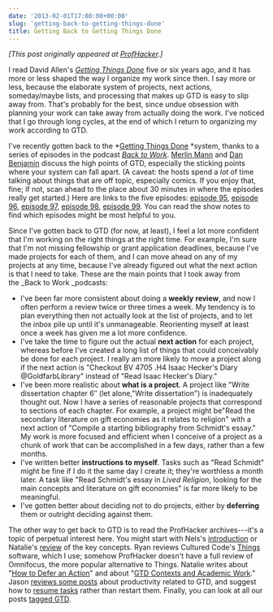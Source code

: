 ```yaml
---
date: '2013-02-01T17:00:00+00:00'
slug: 'getting-back-to-getting-things-done'
title: Getting Back to Getting Things Done
---
```


*\[This post originally appeared at [ProfHacker](http://chronicle.com/blogs/profhacker/getting-back-to-getting-things-done/45741).\]*

I read David Allen's *[Getting Things Done](https://www.amazon.com/dp/0142000280/ref=as_li_ss_til?tag=backwardglance-20&camp=0&creative=0&linkCode=as4&creativeASIN=0142000280&adid=1DNHPJFYBDXHARCWGQFF&)* five or six years ago, and it has more or less shaped the way I organize my work since then. I say more or less, because the elaborate system of projects, next actions, someday/maybe lists, and processing that makes up GTD is easy to slip away from. That's probably for the best, since undue obsession with planning your work can take away from actually doing the work. I've noticed that I go through long cycles, at the end of which I return to organizing my work according to GTD.

I've recently gotten back to the *[Getting Things Done](https://www.amazon.com/dp/0142000280/ref=as_li_ss_til?tag=backwardglance-20&camp=0&creative=0&linkCode=as4&creativeASIN=0142000280&adid=1DNHPJFYBDXHARCWGQFF&) *system, thanks to a series of episodes in the podcast *[Back to Work](http://5by5.tv/b2w/)*. [Merlin Mann](http://www.merlinmann.com/) and [Dan Benjamin](http://benjamin.org/dan/) discuss the high points of GTD, especially the sticking points where your system can fall apart. (A caveat: the hosts spend a *lot* of time talking about things that are off topic, especially comics. If you enjoy that, fine; if not, scan ahead to the place about 30 minutes in where the episodes really get started.) Here are links to the five episodes: [episode 95](http://5by5.tv/b2w/95), [episode 96](http://5by5.tv/b2w/96), [episode 97](http://5by5.tv/b2w/97), [episode 98](http://5by5.tv/b2w/98), [episode 99](http://5by5.tv/b2w/99). You can read the show notes to find which episodes might be most helpful to you.

Since I've gotten back to GTD (for now, at least), I feel a lot more confident that I'm working on the right things at the right time. For example, I'm sure that I'm not missing fellowship or grant application deadlines, because I've made projects for each of them, and I can move ahead on any of my projects at any time, because I've already figured out what the next action is that I need to take. These are the main points that I took away from the \_Back to Work \_podcasts:

-   I've been far more consistent about doing a **weekly** **review**, and now I often perform a review twice or three times a week. My tendency is to plan everything then not actually look at the list of projects, and to let the inbox pile up until it's unmanageable. Reorienting myself at least once a week has given me a lot more confidence.
-   I've take the time to figure out the actual **next action** for each project, whereas before I've created a long list of things that could conceivably be done for each project. I really am more likely to move a project along if the next action is "Checkout BV 4705 .H4 Isaac Hecker's Diary @GoldfarbLibrary" instead of "Read Isaac Hecker's Diary."
-   I've been more realistic about **what is a project**. A project like "Write dissertation chapter 6″ (let alone,"Write dissertation") is inadequately thought out. Now I have a series of reasonable projects that correspond to sections of each chapter. For example, a project might be"Read the secondary literature on gift economies as it relates to religion\" with a next action of "Compile a starting bibliography from Schmidt's essay." My work is more focused and efficient when I conceive of a project as a chunk of work that can be accomplished in a few days, rather than a few months.
-   I've written better **instructions to myself**. Tasks such as "Read Schmidt" might be fine if I do it the same day I create it; they're worthless a month later. A task like "Read Schmidt's essay in *Lived Religion*, looking for the main concepts and literature on gift economies" is far more likely to be meaningful.
-   I've gotten better about deciding not to do projects, either by **deferring** them or outright deciding against them.

The other way to get back to GTD is to read the ProfHacker archives---it's a topic of perpetual interest here. You might start with Nels's [introduction](http://chronicle.com/blogPost/An-Introduction-to-GTD/22719/) or Natalie's [review](http://chronicle.com/blogs/profhacker/from-the-archives-getting-things-done/24742) of the key concepts. Ryan reviews Cultured Code's [Things](http://chronicle.com/blogs/profhacker/putting-the-things-in-gtd-managing-an-academic-life-with-cultured-codes-things/22908) software, which I use; somehow ProfHacker doesn't have a full review of Omnifocus, the more popular alternative to Things. Natalie writes about "[How to Defer an Action](http://chronicle.com/blogs/profhacker/how-to-defer-an-action-gtd/42858)" and about "[GTD Contexts and Academic Work](http://chronicle.com/blogs/profhacker/gtd-contextsacademic-work/22767)." Jason [reviews some posts](http://chronicle.com/blogs/profhacker/five-recent-developments-in-getting-things-done/40547) about productivity related to GTD, and suggest how to [resume tasks](http://chronicle.com/blogs/profhacker/resume-not-restart/41243) rather than restart them. Finally, you can look at all our posts [tagged GTD](https://chronicle.com/blogs/profhacker/tag/gtd).
